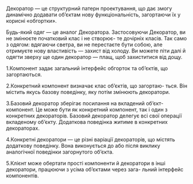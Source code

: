 Декоратор — це структурний патерн проектування, що дає
змогу динамічно додавати об’єктам нову функціональність,
загортаючи їх у корисні «обгортки».

Будь-який одяг — це аналог Декоратора. Застосовуючи
Декоратор, ви не змінюєте початковий клас і не створює-
те дочірніх класів. Так само з одягом: вдягаючи светра, ви
не перестаєте бути собою, але отримуєте нову властивість —
захист від холоду. Ви можете піти далі й одягти зверху ще
один декоратор — плащ, щоб захиститися від дощу.

1.Компонент задає загальний інтерфейс обгорток та об’єктів,
що загортаються.

2.Конкретний компонент визначає клас об’єктів, що загортаю-
ться. Він містить якусь базову поведінку, яку потім змінюють
декоратори.

3.Базовий декоратор зберігає посилання на вкладений об’єкт-
компонент. Це може бути як конкретний компонент, так і
один з конкретних декораторів. Базовий декоратор делегує
всі свої операції вкладеному об’єкту. Додаткова поведінка
житиме в конкретних декораторах.

4.Конкретні декоратори — це різні варіації декораторів, що
містять додаткову поведінку. Вона виконується до або після
виклику аналогічної поведінки загорнутого об’єкта.

5.Клієнт може обертати прості компоненти й декоратори в
інші декоратори, працюючи з усіма об’єктами через зага-
льний інтерфейс компонентів.